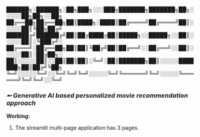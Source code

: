 ██████╗░██████╗░██╗███╗░░░███╗███████╗███████╗██╗░░░░░██╗██╗░░██╗
██╔══██╗██╔══██╗██║████╗░████║██╔════╝██╔════╝██║░░░░░██║╚██╗██╔╝
██████╔╝██████╔╝██║██╔████╔██║█████╗░░█████╗░░██║░░░░░██║░╚███╔╝░
██╔═══╝░██╔══██╗██║██║╚██╔╝██║██╔══╝░░██╔══╝░░██║░░░░░██║░██╔██╗░
██║░░░░░██║░░██║██║██║░╚═╝░██║███████╗██║░░░░░███████╗██║██╔╝╚██╗
╚═╝░░░░░╚═╝░░╚═╝╚═╝╚═╝░░░░░╚═╝╚══════╝╚═╝░░░░░╚══════╝╚═╝╚═╝░░╚═╝
### *➵ Generative AI based personalized movie recommendation approach*

**Working:**
1. The streamlit multi-page application has 3 pages.
